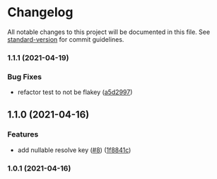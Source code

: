 # Changelog

All notable changes to this project will be documented in this file. See [standard-version](https://github.com/conventional-changelog/standard-version) for commit guidelines.

### 1.1.1 (2021-04-19)


### Bug Fixes

* refactor test to not be flakey ([a5d2997](https://github.com/joelbrinkley/NetStreams/commit/a5d29977f42242bd9879c315efca645cb1b1c52c))

## 1.1.0 (2021-04-16)


### Features

* add nullable resolve key ([#8](https://github.com/joelbrinkley/NetStreams/issues/8)) ([1f8841c](https://github.com/joelbrinkley/NetStreams/commit/1f8841c0061528f354887766812b3586698ec82a))

### 1.0.1 (2021-04-16)
